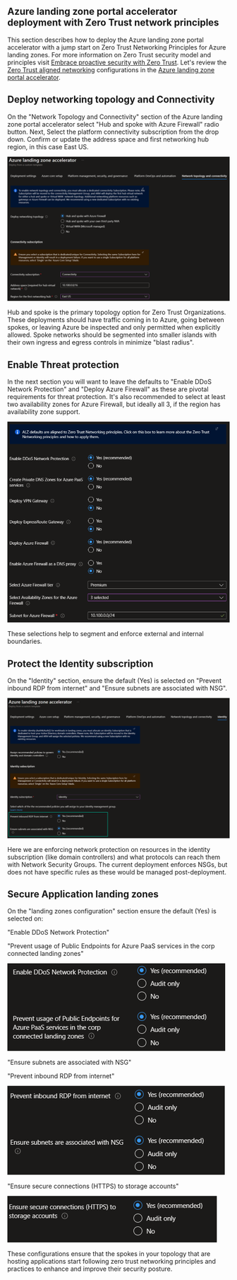## Azure landing zone portal accelerator deployment with Zero Trust network principles

This section describes how to deploy the Azure landing zone portal accelerator with a jump start on Zero Trust Networking Principles for Azure landing zones. For more information on Zero Trust security model and principles visit [Embrace proactive security with Zero Trust](/security/business/zero-trust). Let's review the [Zero Trust aligned networking](/security/zero-trust/deploy/networks) configurations in the [Azure landing zone portal accelerator](/azure/cloud-adoption-framework/ready/landing-zone/#azure-landing-zone-portal-accelerator).

## Deploy networking topology and Connectivity

On the "Network Topology and Connectivity" section of the Azure landing zone portal accelerator select "Hub and spoke with Azure Firewall" radio button. Next, Select the platform connectivity subscription from the drop down. Confirm or update the address space and first networking hub region, in this case East US.

![Zero Trust Network Topology](./media/zt1.png)

Hub and spoke is the primary topology option for Zero Trust Organizations.  These deployments should have traffic coming in to Azure, going between spokes, or leaving Azure be inspected and only permitted when explicitly allowed. Spoke networks should be segmented into smaller islands with their own ingress and egress controls in minimize "blast radius". 

## Enable Threat protection

In the next section you will want to leave the defaults to "Enable DDoS Network Protection" and "Deploy Azure Firewall" as these are pivotal requirements for threat protection. It's also recommended to select at least two availability zones for Azure Firewall, but ideally all 3, if the region has availability zone support.  

![Zero Trust enable Threat protection](./media/zt2.png)

These selections help to segment and enforce external and internal boundaries. 

## Protect the Identity subscription

On the "Identity" section, ensure the default (Yes) is selected on "Prevent inbound RDP from internet" and "Ensure subnets are associated with NSG".

![Zero Trust protect the identity subscription](./media/zt3.png)

Here we are enforcing network protection on resources in the identity subscription (like domain controllers) and what protocols can reach them with Network Security Groups. The current deployment enforces NSGs, but does not have specific rules as these would be managed post-deployment.

## Secure Application landing zones

On the "landing zones configuration" section ensure the default (Yes) is selected on:

"Enable DDoS Network Protection"

"Prevent usage of Public Endpoints for Azure PaaS services in the corp connected landing zones"

![Zero Trust enable secure application landing zones](./media/zt4.png)

"Ensure subnets are associated with NSG"

"Prevent inbound RDP from internet"

![Zero Trust enable secure application landing zones](./media/zt5.png)

"Ensure secure connections (HTTPS) to storage accounts"

![Zero Trust enable secure application landing zones](./media/zt6.png)

These configurations ensure that the spokes in your topology that are hosting applications start following zero trust networking principles and practices to enhance and improve their security posture.
